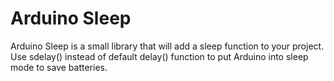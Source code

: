 Arduino Sleep
============

Arduino Sleep is a small library that will add a sleep function to your project.
Use sdelay() instead of default delay() function to put Arduino into sleep mode to save batteries.
